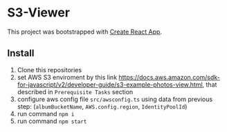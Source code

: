 # S3-Viewer
This project was bootstrapped with [Create React App](https://github.com/facebook/create-react-app).

## Install
1. Clone this repositories
2. set AWS S3 enviroment by this link https://docs.aws.amazon.com/sdk-for-javascript/v2/developer-guide/s3-example-photos-view.html, that described in `Prerequisite Tasks` section
3. configure aws config file `src/awsconfig.ts` using data from previous step: (`albumBucketName`, `AWS.config.region`, `IdentityPoolId`)
5. run command `npm i`
6. run command `npm start`
